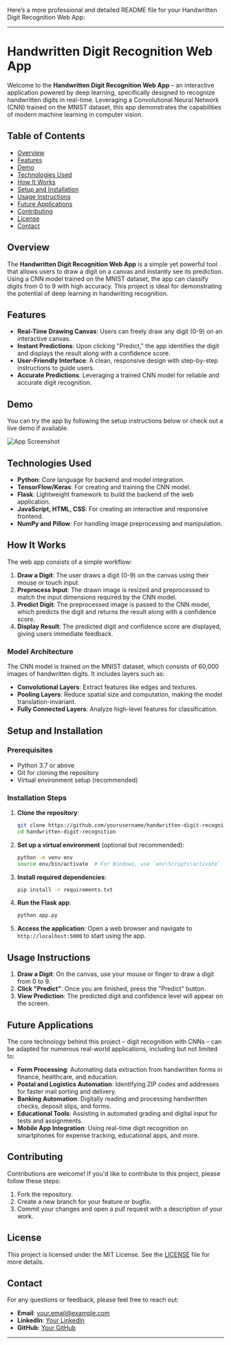 Here’s a more professional and detailed README file for your Handwritten Digit Recognition Web App:

---

# Handwritten Digit Recognition Web App

Welcome to the **Handwritten Digit Recognition Web App** – an interactive application powered by deep learning, specifically designed to recognize handwritten digits in real-time. Leveraging a Convolutional Neural Network (CNN) trained on the MNIST dataset, this app demonstrates the capabilities of modern machine learning in computer vision.

## Table of Contents

- [Overview](#overview)
- [Features](#features)
- [Demo](#demo)
- [Technologies Used](#technologies-used)
- [How It Works](#how-it-works)
- [Setup and Installation](#setup-and-installation)
- [Usage Instructions](#usage-instructions)
- [Future Applications](#future-applications)
- [Contributing](#contributing)
- [License](#license)
- [Contact](#contact)

## Overview

The **Handwritten Digit Recognition Web App** is a simple yet powerful tool that allows users to draw a digit on a canvas and instantly see its prediction. Using a CNN model trained on the MNIST dataset, the app can classify digits from 0 to 9 with high accuracy. This project is ideal for demonstrating the potential of deep learning in handwriting recognition.

## Features

- **Real-Time Drawing Canvas**: Users can freely draw any digit (0-9) on an interactive canvas.
- **Instant Predictions**: Upon clicking "Predict," the app identifies the digit and displays the result along with a confidence score.
- **User-Friendly Interface**: A clean, responsive design with step-by-step instructions to guide users.
- **Accurate Predictions**: Leveraging a trained CNN model for reliable and accurate digit recognition.

## Demo

You can try the app by following the setup instructions below or check out a live demo if available. 

![App Screenshot](path_to_screenshot)

## Technologies Used

- **Python**: Core language for backend and model integration.
- **TensorFlow/Keras**: For creating and training the CNN model.
- **Flask**: Lightweight framework to build the backend of the web application.
- **JavaScript, HTML, CSS**: For creating an interactive and responsive frontend.
- **NumPy and Pillow**: For handling image preprocessing and manipulation.

## How It Works

The web app consists of a simple workflow:
1. **Draw a Digit**: The user draws a digit (0-9) on the canvas using their mouse or touch input.
2. **Preprocess Input**: The drawn image is resized and preprocessed to match the input dimensions required by the CNN model.
3. **Predict Digit**: The preprocessed image is passed to the CNN model, which predicts the digit and returns the result along with a confidence score.
4. **Display Result**: The predicted digit and confidence score are displayed, giving users immediate feedback.

### Model Architecture
The CNN model is trained on the MNIST dataset, which consists of 60,000 images of handwritten digits. It includes layers such as:
- **Convolutional Layers**: Extract features like edges and textures.
- **Pooling Layers**: Reduce spatial size and computation, making the model translation-invariant.
- **Fully Connected Layers**: Analyze high-level features for classification.

## Setup and Installation

### Prerequisites
- Python 3.7 or above
- Git for cloning the repository
- Virtual environment setup (recommended)

### Installation Steps

1. **Clone the repository**:

    ```bash
    git clone https://github.com/yourusername/handwritten-digit-recognition.git
    cd handwritten-digit-recognition
    ```

2. **Set up a virtual environment** (optional but recommended):

    ```bash
    python -m venv env
    source env/bin/activate  # For Windows, use `env\Scripts\activate`
    ```

3. **Install required dependencies**:

    ```bash
    pip install -r requirements.txt
    ```

4. **Run the Flask app**:

    ```bash
    python app.py
    ```

5. **Access the application**:
   Open a web browser and navigate to `http://localhost:5000` to start using the app.

## Usage Instructions

1. **Draw a Digit**: On the canvas, use your mouse or finger to draw a digit from 0 to 9.
2. **Click "Predict"**: Once you are finished, press the "Predict" button.
3. **View Prediction**: The predicted digit and confidence level will appear on the screen.

## Future Applications

The core technology behind this project – digit recognition with CNNs – can be adapted for numerous real-world applications, including but not limited to:

- **Form Processing**: Automating data extraction from handwritten forms in finance, healthcare, and education.
- **Postal and Logistics Automation**: Identifying ZIP codes and addresses for faster mail sorting and delivery.
- **Banking Automation**: Digitally reading and processing handwritten checks, deposit slips, and forms.
- **Educational Tools**: Assisting in automated grading and digital input for tests and assignments.
- **Mobile App Integration**: Using real-time digit recognition on smartphones for expense tracking, educational apps, and more.

## Contributing

Contributions are welcome! If you'd like to contribute to this project, please follow these steps:
1. Fork the repository.
2. Create a new branch for your feature or bugfix.
3. Commit your changes and open a pull request with a description of your work.

## License

This project is licensed under the MIT License. See the [LICENSE](LICENSE) file for more details.

## Contact

For any questions or feedback, please feel free to reach out:

- **Email**: your.email@example.com
- **LinkedIn**: [Your LinkedIn](https://linkedin.com/in/yourprofile)
- **GitHub**: [Your GitHub](https://github.com/yourusername)

---
